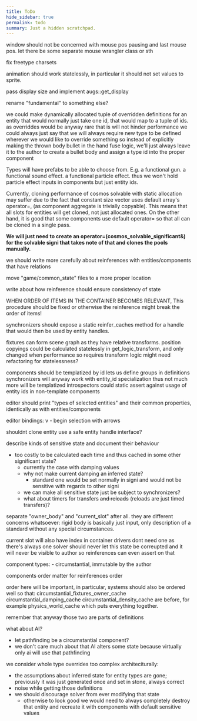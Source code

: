 ```yaml
---
title: ToDo
hide_sidebar: true
permalink: todo
summary: Just a hidden scratchpad.
---
```


window should not be concerned with mouse pos pausing and last mouse pos.
let there be some separate mouse wrangler class or sth

fix freetype charsets

animation should work statelessly, in particular it should not set values to sprite.

pass display size and implement augs::get_display

rename "fundamental" to something else?

we could make dynamically allocated tuple of overridden definitions for an entity that would normally just take one id,
that would map to a tuple of ids. as overriddes would be anyway rare that is will not hinder performance
we could always just say that we will always require new type to be defined wherever we would like to override something
so instead of explicitly making the thrown body bullet in the hand fuse logic, we'll just always leave it to the author to create a bullet body and assign a type id into the proper component


Types will have prefabs to be able to choose from.
E.g. a functional gun.
a functional sound effect.
a functional particle effect.
thus we won't hold particle effect inputs in components but just entity ids.


Currently, cloning performance of cosmos solvable with static allocation may suffer due to the fact that constant size vector uses default array's operator=, (as component aggregate is trivially copyable).
This means that all slots for entities will get cloned, not just allocated ones.
On the other hand, it is good that some components use default operator= so that all can be cloned in a single pass.

**We will just need to create an operator=(cosmos_solvable_significant&) for the solvable signi that takes note of that and clones the pools manually.**

we should write more carefully about reinferences with entities/components that have relations 

move "game/common_state" files to a more proper location

write about how reinference should ensure consistency of state

WHEN ORDER OF ITEMS IN THE CONTAINER BECOMES RELEVANT, 
This procedure should be fixed or otherwise the reinference might break the order of items!

synchronizers should expose a static reinfer_caches method for a handle that would then be used by entity handles.

fixtures can form scene graph as they have relative transforms.
	position copyings could be calculated statelessly in get_logic_transform, and only changed when performance so requires
transform logic might need refactoring for statelessness?

components should be templatized by id
	lets us define groups in definitions 
	synchronizers will anyway work with entity_id specialization thus not much more will be templatized
	introspectors could static assert against usage of entity ids in non-template components

editor should print "types of selected entities" and their common properties, identically as with entities/components

editor bindings:
v - begin selection with arrows

shouldnt clone entity use a safe entity handle interface?

describe kinds of sensitive state and document their behaviour

- too costly to be calculated each time and thus cached in some other significant state?
	- currently the case with damping values
	- why not make current damping an inferred state?
		- standard one would be set normally in signi and would not be sensitive with regards to other signi
	- we can make all sensitive state just be subject to synchronizers?
	- what about timers for transfers ~~and reloads~~ (reloads are just timed transfers)?


separate "owner_body" and "current_slot" after all.
they are different concerns whatsoever: rigid body is basically just input, only description of a standard without any special circumstances.


current slot will also have index in container
drivers dont need one as there's always one
solver should never let this state be correupted and it will never be visible to author
so reinferences can even assert on that

component types:
	- circumstantial, immutable by the author

components order matter for reinferences order

order here will be important, in particular, systems should also be ordered well so that:
circumstantial_fixtures_owner_cache
circumstantial_damping_cache
circumstantial_density_cache
are before, for example
physics_world_cache
which puts everything together.

remember that anyway those two are parts of definitions

what about AI?
- let pathfinding be a circumstantial component?
- we don't care much about that AI alters some state because virtually only ai will use that pathfinding


we consider whole type overrides too complex architeciturally:
- the assumptions about inferred state for entity types are gone; previously it was just generated once and set in stone, always correct
- noise while getting those definitions
- we should discourage solver from ever modifying that state
	- otherwise to look good we would need to always completely destroy that entity and recreate it with components with default sensitive values

